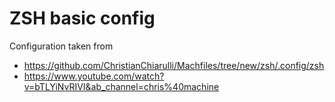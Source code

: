 # ZSH basic config

Configuration taken from 

* https://github.com/ChristianChiarulli/Machfiles/tree/new/zsh/.config/zsh
* https://www.youtube.com/watch?v=bTLYiNvRIVI&ab_channel=chris%40machine 
